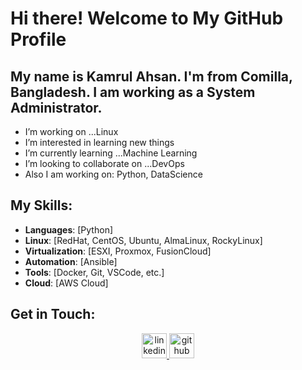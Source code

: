 # Hi there! Welcome to My GitHub Profile 
## My name is Kamrul Ahsan. I'm from Comilla, Bangladesh. I am working as a System Administrator.
- I’m working on ...Linux
- I’m interested in learning new things
- I’m currently learning ...Machine Learning
- I’m looking to collaborate on ...DevOps
- Also I am working on: Python, DataScience

## My Skills:
- **Languages**: [Python]
- **Linux**: [RedHat, CentOS, Ubuntu, AlmaLinux, RockyLinux]
- **Virtualization**: [ESXI, Proxmox, FusionCloud]
- **Automation**: [Ansible]
- **Tools**: [Docker, Git, VSCode, etc.]
- **Cloud**: [AWS Cloud]

## Get in Touch:
<div align="center">
  <a href="https://www.linkedin.com/in/kamrul-ahsan-66546596/" target="_blank">
    <img src='https://cdn.jsdelivr.net/npm/simple-icons@3.0.1/icons/linkedin.svg' alt='linkedin' height='40' />
  </a>
  <a href="https://github.com/ami-jewel/" target="_blank">
    <img src='https://cdn.jsdelivr.net/npm/simple-icons@3.0.1/icons/github.svg' alt='github' height='40' />
  </a>
</div>
